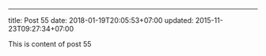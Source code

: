 ---
title: Post 55
date: 2018-01-19T20:05:53+07:00
updated: 2015-11-23T09:27:34+07:00

This is content of post 55
